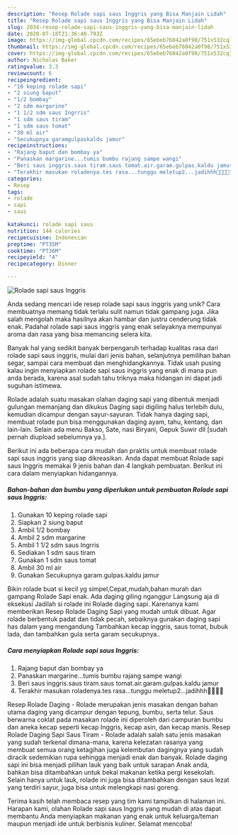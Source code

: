 ```yaml
---
description: "Resep Rolade sapi saus Inggris yang Bisa Manjain Lidah"
title: "Resep Rolade sapi saus Inggris yang Bisa Manjain Lidah"
slug: 2034-resep-rolade-sapi-saus-inggris-yang-bisa-manjain-lidah
date: 2020-07-18T21:36:40.793Z
image: https://img-global.cpcdn.com/recipes/65ebeb76042a0f98/751x532cq70/rolade-sapi-saus-inggris-foto-resep-utama.jpg
thumbnail: https://img-global.cpcdn.com/recipes/65ebeb76042a0f98/751x532cq70/rolade-sapi-saus-inggris-foto-resep-utama.jpg
cover: https://img-global.cpcdn.com/recipes/65ebeb76042a0f98/751x532cq70/rolade-sapi-saus-inggris-foto-resep-utama.jpg
author: Nicholas Baker
ratingvalue: 3.3
reviewcount: 6
recipeingredient:
- "10 keping rolade sapi"
- "2 siung baput"
- "1/2 bombay"
- "2 sdm margarine"
- "1 1/2 sdm saus Ingrris"
- "1 sdm saus tiram"
- "1 sdm saus tomat"
- "30 ml air"
- "Secukupnya garamgulpaskaldu jamur"
recipeinstructions:
- "Rajang baput dan bombay ya"
- "Panaskan margarine...tumis bumbu rajang sampe wangi"
- "Beri saus inggris.saus tiram.saus tomat.air.garam.gulpas.kaldu jamur"
- "Terakhir masukan roladenya.tes rasa...tunggu meletup2...jadihhh🤤🤤🤤🤤"
categories:
- Resep
tags:
- rolade
- sapi
- saus

katakunci: rolade sapi saus 
nutrition: 144 calories
recipecuisine: Indonesian
preptime: "PT35M"
cooktime: "PT36M"
recipeyield: "4"
recipecategory: Dinner

---
```



![Rolade sapi saus Inggris](https://img-global.cpcdn.com/recipes/65ebeb76042a0f98/751x532cq70/rolade-sapi-saus-inggris-foto-resep-utama.jpg)

Anda sedang mencari ide resep rolade sapi saus inggris yang unik? Cara membuatnya memang tidak terlalu sulit namun tidak gampang juga. Jika salah mengolah maka hasilnya akan hambar dan justru cenderung tidak enak. Padahal rolade sapi saus inggris yang enak selayaknya mempunyai aroma dan rasa yang bisa memancing selera kita.

Banyak hal yang sedikit banyak berpengaruh terhadap kualitas rasa dari rolade sapi saus inggris, mulai dari jenis bahan, selanjutnya pemilihan bahan segar, sampai cara membuat dan menghidangkannya. Tidak usah pusing kalau ingin menyiapkan rolade sapi saus inggris yang enak di mana pun anda berada, karena asal sudah tahu triknya maka hidangan ini dapat jadi suguhan istimewa.

Rolade adalah suatu masakan olahan daging sapi yang dibentuk menjadi gulungan memanjang dan dikukus Daging sapi digiling halus terlebih dulu, kemudian dicampur dengan sayur-sayuran. Tidak hanya daging sapi, membuat rolade pun bisa menggunakan daging ayam, tahu, kentang, dan lain-lain. Selain ada menu Bakso, Sate, nasi Biryani, Gepuk Suwir dll [sudah pernah diupload sebelumnya ya.].


Berikut ini ada beberapa cara mudah dan praktis untuk membuat rolade sapi saus inggris yang siap dikreasikan. Anda dapat membuat Rolade sapi saus Inggris memakai 9 jenis bahan dan 4 langkah pembuatan. Berikut ini cara dalam menyiapkan hidangannya.

<!--inarticleads1-->

##### Bahan-bahan dan bumbu yang diperlukan untuk pembuatan Rolade sapi saus Inggris:

1. Gunakan 10 keping rolade sapi
1. Siapkan 2 siung baput
1. Ambil 1/2 bombay
1. Ambil 2 sdm margarine
1. Ambil 1 1/2 sdm saus Ingrris
1. Sediakan 1 sdm saus tiram
1. Gunakan 1 sdm saus tomat
1. Ambil 30 ml air
1. Gunakan Secukupnya garam.gulpas.kaldu jamur


Bikin rolade buat si kecil yg simpel,Cepat,mudah,bahan murah dan gampang Rolade Sapi enak. Ada daging giling nganggur Langsung aja di eksekusi Jadilah si rolade ini Rolade daging sapi. Karenanya kami memberikan Resep Rolade Daging Sapi yang mudah untuk dibuat. Agar rolade berbentuk padat dan tidak pecah, sebaiknya gunakan daging sapi has dalam yang mengandung Tambahkan kecap inggris, saus tomat, bubuk lada, dan tambahkan gula serta garam secukupnya.. 

<!--inarticleads2-->

##### Cara menyiapkan Rolade sapi saus Inggris:

1. Rajang baput dan bombay ya
1. Panaskan margarine...tumis bumbu rajang sampe wangi
1. Beri saus inggris.saus tiram.saus tomat.air.garam.gulpas.kaldu jamur
1. Terakhir masukan roladenya.tes rasa...tunggu meletup2...jadihhh🤤🤤🤤🤤


Resep Rolade Daging - Rolade merupakan jenis masakan dengan bahan utama daging yang dicampur dengan tepung, bumbu, serta telur. Saus berwarna coklat pada masakan rolade ini diperoleh dari campuran bumbu dan aneka kecap seperti kecap Inggris, kecap asin, dan kecap manis. Resep Rolade Daging Sapi Saus Tiram - Rolade adalah salah satu jenis masakan yang sudah terkenal dimana-mana, karena kelezatan rasanya yang membuat semua orang ketagihan juga kelembutan dagingnya yang sudah diracik sedemikian rupa sehingga menjadi enak dan banyak. Rolade daging sapi ini bisa menjadi pilihan lauk yang baik untuk sarapan Anak anda, bahkan bisa ditambahkan untuk bekal makanan ketika pergi kesekolah. Selain hanya untuk lauk, rolade ini juga bisa ditambahkan dengan saus lezat yang terdiri sayur, juga bisa untuk melengkapi nasi goreng. 

Terima kasih telah membaca resep yang tim kami tampilkan di halaman ini. Harapan kami, olahan Rolade sapi saus Inggris yang mudah di atas dapat membantu Anda menyiapkan makanan yang enak untuk keluarga/teman maupun menjadi ide untuk berbisnis kuliner. Selamat mencoba!
